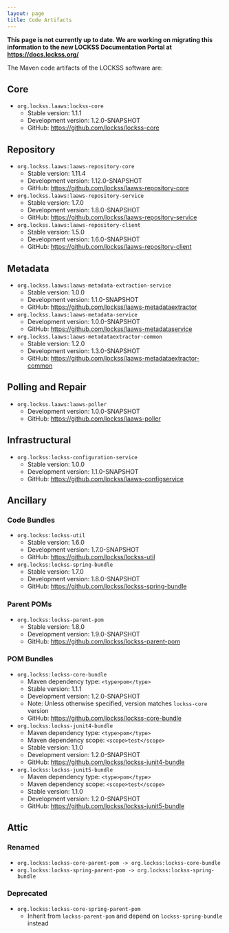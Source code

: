 ```yaml
---
layout: page
title: Code Artifacts
---
```


**This page is not currently up to date. We are working on migrating this information to the new LOCKSS Documentation Portal at <https://docs.lockss.org/>**

The Maven code artifacts of the LOCKSS software are:

## Core

*   `org.lockss.laaws:lockss-core`
    *   Stable version: 1.1.1
    *   Development version: 1.2.0-SNAPSHOT
    *   GitHub: <https://github.com/lockss/lockss-core>

## Repository

*   `org.lockss.laaws:laaws-repository-core`
    *   Stable version: 1.11.4
    *   Development version: 1.12.0-SNAPSHOT
    *   GitHub: <https://github.com/lockss/laaws-repository-core>
*   `org.lockss.laaws:laaws-repository-service`
    *   Stable version: 1.7.0
    *   Development version: 1.8.0-SNAPSHOT
    *   GitHub: <https://github.com/lockss/laaws-repository-service>
*   `org.lockss.laaws:laaws-repository-client`
    *   Stable version: 1.5.0
    *   Development version: 1.6.0-SNAPSHOT
    *   GitHub: <https://github.com/lockss/laaws-repository-client>

## Metadata

*   `org.lockss.laaws:laaws-metadata-extraction-service`
    *   Stable version: 1.0.0
    *   Development version: 1.1.0-SNAPSHOT
    *   GitHub: <https://github.com/lockss/laaws-metadataextractor>
*   `org.lockss.laaws:laaws-metadata-service`
    *   Development version: 1.0.0-SNAPSHOT
    *   GitHub: <https://github.com/lockss/laaws-metadataservice>
*   `org.lockss.laaws:laaws-metadataextractor-common`
    *   Stable version: 1.2.0
    *   Development version: 1.3.0-SNAPSHOT
    *   GitHub: <https://github.com/lockss/laaws-metadataextractor-common>

## Polling and Repair

*   `org.lockss.laaws:laaws-poller`
    *   Development version: 1.0.0-SNAPSHOT
    *   GitHub: <https://github.com/lockss/laaws-poller>

## Infrastructural

*   `org.lockss:lockss-configuration-service`
    *   Stable version: 1.0.0
    *   Development version: 1.1.0-SNAPSHOT
    *   GitHub: <https://github.com/lockss/laaws-configservice>

## Ancillary

### Code Bundles

*   `org.lockss:lockss-util`
    *   Stable version: 1.6.0
    *   Development version: 1.7.0-SNAPSHOT
    *   GitHub: <https://github.com/lockss/lockss-util>
*   `org.lockss:lockss-spring-bundle`
    *   Stable version: 1.7.0
    *   Development version: 1.8.0-SNAPSHOT
    *   GitHub: <https://github.com/lockss/lockss-spring-bundle>

### Parent POMs

*   `org.lockss:lockss-parent-pom`
    *   Stable version: 1.8.0
    *   Development version: 1.9.0-SNAPSHOT
    *   GitHub: <https://github.com/lockss/lockss-parent-pom>

### POM Bundles

* `org.lockss:lockss-core-bundle`
    *   Maven dependency type: `<type>pom</type>`
    *   Stable version: 1.1.1
    *   Development version: 1.2.0-SNAPSHOT
    *   Note: Unless otherwise specified, version matches `lockss-core` version
    *   GitHub: <https://github.com/lockss/lockss-core-bundle>
*   `org.lockss:lockss-junit4-bundle`
    *   Maven dependency type: `<type>pom</type>`
    *   Maven dependency scope: `<scope>test</scope>`
    *   Stable version: 1.1.0
    *   Development version: 1.2.0-SNAPSHOT
    *   GitHub: <https://github.com/lockss/lockss-junit4-bundle>
*   `org.lockss:lockss-junit5-bundle`
    *   Maven dependency type: `<type>pom</type>`
    *   Maven dependency scope: `<scope>test</scope>`
    *   Stable version: 1.1.0
    *   Development version: 1.2.0-SNAPSHOT
    *   GitHub: <https://github.com/lockss/lockss-junit5-bundle>

## Attic

### Renamed

*   `org.lockss:lockss-core-parent-pom -> org.lockss:lockss-core-bundle`
*   `org.lockss:lockss-spring-parent-pom -> org.lockss:lockss-spring-bundle`

### Deprecated

*   `org.lockss:lockss-core-spring-parent-pom`
    *   Inherit from `lockss-parent-pom` and depend on `lockss-spring-bundle` instead
